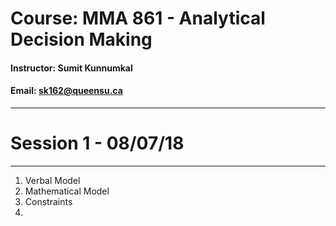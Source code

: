 # Course: MMA 861 - Analytical Decision Making
#### Instructor: Sumit Kunnumkal
#### Email: sk162@queensu.ca

---------------------
# Session 1 - 08/07/18
---------------------

1) Verbal Model
2) Mathematical Model
3) Constraints
4)   